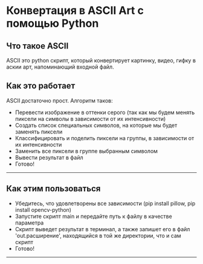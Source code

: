 # Конвертация в ASCII Art с помощью Python


## Что такое ASCII
ASCII это python скрипт, который конвертирует картинку, видео, гифку в аскии арт, напоминающий входной файл.

## Как это работает
ASCII достаточно прост.
Алгоритм таков:
- Перевести изображение в оттенки серого (так как мы будем менять пиксели на символы в зависимости от их интенсивности)
- Создать список специальных символов, на которые мы будет заменять пиксели
- Классифицировать и поделить пиксели на группы, в зависимости от их интенсивности
- Заменить все пиксели в группе выбранным символом
- Вывести результат в файл
- Готово!

-------------------------------------------------------------------------------------------------------
## Как этим пользоваться
- Убедитесь, что удовлетворены все зависимости (pip install pillow, pip install opencv-python)
- Запустите скрипт main и передайте путь к файлу в качестве параметра
- Скрипт выведет результат в терминал, а также запишет его в файл 'out.расширение', находящийся в той же директории, что и сам скрипт
- Готово!
-------------------------------------------------------------------------------------------------------
